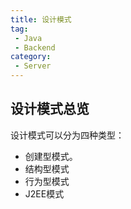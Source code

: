 ```yaml
---
title: 设计模式
tag:
 - Java
 - Backend
category:
 - Server
---
```


## 设计模式总览

设计模式可以分为四种类型：
- 创建型模式。
- 结构型模式
- 行为型模式
- J2EE模式
